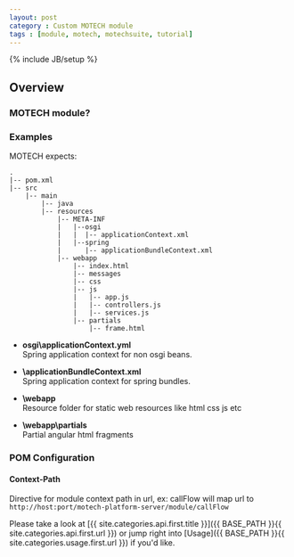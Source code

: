 ```yaml
---
layout: post
category : Custom MOTECH module
tags : [module, motech, motechsuite, tutorial]
---
```

{% include JB/setup %}

## Overview 

### MOTECH module?


### Examples





MOTECH expects:

    .
	|-- pom.xml
    |-- src
        |-- main
            |-- java
			|-- resources
				|-- META-INF
				|   |--osgi 
				|   |  |-- applicationContext.xml
				|   |--spring 
				|      |-- applicationBundleContext.xml
				|-- webapp
					|-- index.html
					|-- messages
					|-- css
					|-- js
					|	|-- app.js
					|	|-- controllers.js
					|	|-- services.js
					|-- partials
						|-- frame.html


- **osgi\applicationContext.yml**  
	Spring application context for non osgi beans.

- **\applicationBundleContext.xml**  
	Spring application context for spring bundles.

- **\webapp**   
	Resource folder for static web resources like html css js etc

- **\webapp\partials**  
	Partial angular html fragments


### POM Configuration


#### Context-Path
Directive for module context path in url, 
ex: callFlow will map url to `http://host:port/motech-platform-server/module/callFlow`





Please take a look at [{{ site.categories.api.first.title }}]({{ BASE_PATH }}{{ site.categories.api.first.url }}) 
or jump right into [Usage]({{ BASE_PATH }}{{ site.categories.usage.first.url }}) if you'd like.